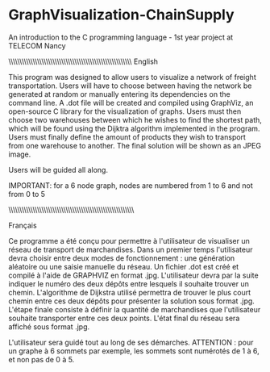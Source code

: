 # GraphVisualization-ChainSupply
An introduction to the C programming language - 1st year project at TELECOM Nancy

\\\\\\\\\\\\\\\\\\\\\\\\\\\\\\\\\\\\\\\\\\\\\\\\\\\\\\\\\\\\\\\\\\\\\\\\\\\\\\\\\\\\\\\\\\\\\\\\\\\\\\\\\\\\\\\\
English

This program was designed to allow users to visualize a network of freight transportation.
Users will have to choose between having the network be generated at random or manually entering its dependencies on the command line.
A .dot file will be created and compiled using GraphViz, an open-source C library for the visualization of graphs.
Users must then choose two warehouses between which he wishes to find the shortest path, which will be found using the Dijktra algorithm implemented in the program.
Users must finally define the amount of products they wish to transport from one warehouse to another.
The final solution will be shown as an JPEG image.

Users will be guided all along.

IMPORTANT: for a 6 node graph, nodes are numbered from 1 to 6 and not from 0 to 5

\\\\\\\\\\\\\\\\\\\\\\\\\\\\\\\\\\\\\\\\\\\\\\\\\\\\\\\\\\\\\\\\\\\\\\\\\\\\\\\\\\\\\\\\\\\\\\\\\\\\\\\\\\\\\\\\\\

Français

Ce programme a été conçu pour permettre à l'utilisateur de visualiser un réseau de transport de marchandises.
Dans un premier temps l'utilisateur devra choisir entre deux modes de fonctionnement : une génération aléatoire ou une saisie manuelle du réseau.
Un fichier .dot est créé et compilé à l'aide de GRAPHVIZ en format .jpg.
L'utilisateur devra par la suite indiquer le numéro des deux dépôts entre lesquels il souhaite trouver un chemin. L'algorithme de Dijkstra utilisé permettra de trouver le plus court chemin entre ces deux dépôts pour présenter la solution sous format .jpg.
L'étape finale consiste à définir la quantité de marchandises que l'utilisateur souhaite transporter entre ces deux points. L'état final du réseau sera affiché sous format .jpg.

L'utilisateur sera guidé tout au long de ses démarches. 
ATTENTION : pour un graphe à 6 sommets par exemple, les sommets sont numérotés de 1 à 6, et non pas de 0 à 5.
